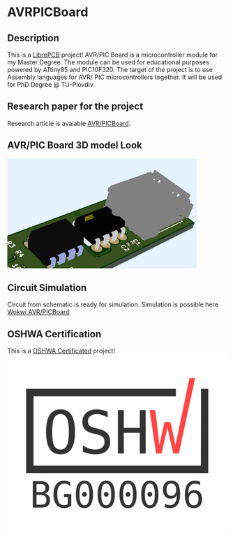 # AVRPICBoard

## Description
This is a [LibrePCB](https://librepcb.org) project!
AVR/PIC Board is a microcontroller module for my Master Degree. 
The module can be used for educational purposes powered by ATtiny85 and PIC10F320. 
 The target of the project is to use  Assembly languages
  for  AVR/ PIC microcontrollers together.
  It will be used for PhD Degree @ TU-Plovdiv.
## Research paper for the project
Research article is avaiable [AVR/PICBoard](https://www.researchgate.net/publication/373769433_Designing_Microcontroller_module_with_target_to_use_AVRPIC_assembler).
## AVR/PIC Board 3D model Look
![Project 3D Model ](AVRPICBoard-3D.png "3D v1.0")
## Circuit Simulation
Circuit from schematic is ready for simulation.  Simulation is possible here [Wokwi AVR/PICBoard](https://wokwi.com/projects/380589676899712001)
## OSHWA Certification
This is a [OSHWA Certificated](https://certification.oshwa.org/bg000096.html) project!
![Project is certificated ](BG000096.png "23.08.02")
